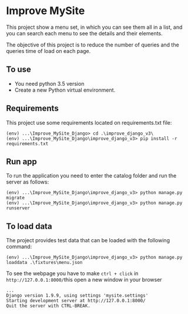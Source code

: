 # Improve MySite
This project show a menu set, in which you can see them all in a list,
and you can search each menu to see the details and their elements.

The objective of this project is to reduce the number of queries and the queries time of load on each page.

## To use
* You need python 3.5 version
* Create a new Python virtual environment.

## Requirements
This project use some requirements located on requirements.txt file:
```
(env) ...\Improve_MySite_Django> cd .\improve_django_v3\
(env) ...\Improve_MySite_Django\improve_django_v3> pip install -r requirements.txt
```

## Run app
To run the application you need to enter the catalog folder and run the server as follows:
```
(env) ...\Improve_MySite_Django\improve_django_v3> python manage.py migrate
(env) ...\Improve_MySite_Django\improve_django_v3> python manage.py runserver
```

## To load data
The project provides test data that can be loaded with the following command:
```
(env) ...\Improve_MySite_Django\improve_django_v3> python manage.py loaddata .\fixtures\menu.json
```

To see the webpage you have to make `ctrl + click` in `http://127.0.0.1:8000/`this open a new window in your browser
```
...
Django version 1.9.9, using settings 'mysite.settings'
Starting development server at http://127.0.0.1:8000/
Quit the server with CTRL-BREAK.
```
